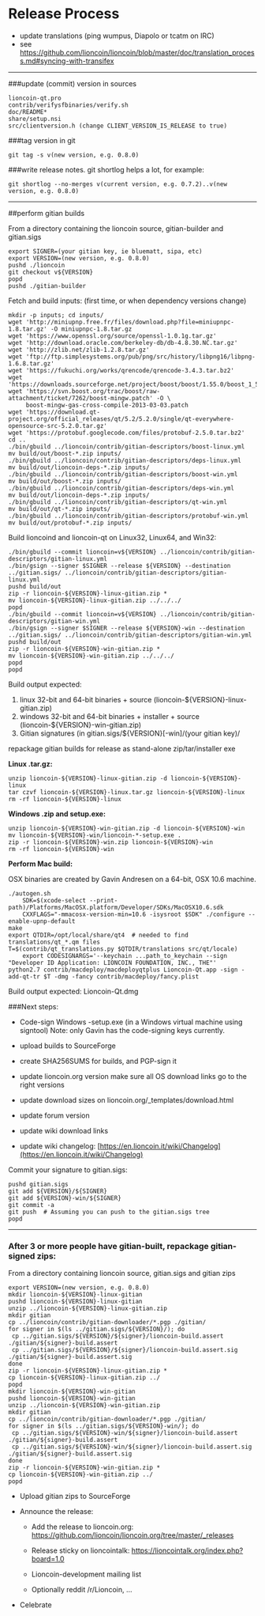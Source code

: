 Release Process
====================

* update translations (ping wumpus, Diapolo or tcatm on IRC)
* see https://github.com/lioncoin/lioncoin/blob/master/doc/translation_process.md#syncing-with-transifex

* * *

###update (commit) version in sources


	lioncoin-qt.pro
	contrib/verifysfbinaries/verify.sh
	doc/README*
	share/setup.nsi
	src/clientversion.h (change CLIENT_VERSION_IS_RELEASE to true)

###tag version in git

	git tag -s v(new version, e.g. 0.8.0)

###write release notes. git shortlog helps a lot, for example:

	git shortlog --no-merges v(current version, e.g. 0.7.2)..v(new version, e.g. 0.8.0)

* * *

##perform gitian builds

 From a directory containing the lioncoin source, gitian-builder and gitian.sigs
  
	export SIGNER=(your gitian key, ie bluematt, sipa, etc)
	export VERSION=(new version, e.g. 0.8.0)
	pushd ./lioncoin
	git checkout v${VERSION}
	popd
	pushd ./gitian-builder

 Fetch and build inputs: (first time, or when dependency versions change)

	mkdir -p inputs; cd inputs/
	wget 'http://miniupnp.free.fr/files/download.php?file=miniupnpc-1.8.tar.gz' -O miniupnpc-1.8.tar.gz
	wget 'https://www.openssl.org/source/openssl-1.0.1g.tar.gz'
	wget 'http://download.oracle.com/berkeley-db/db-4.8.30.NC.tar.gz'
	wget 'http://zlib.net/zlib-1.2.8.tar.gz'
	wget 'ftp://ftp.simplesystems.org/pub/png/src/history/libpng16/libpng-1.6.8.tar.gz'
	wget 'https://fukuchi.org/works/qrencode/qrencode-3.4.3.tar.bz2'
	wget 'https://downloads.sourceforge.net/project/boost/boost/1.55.0/boost_1_55_0.tar.bz2'
	wget 'https://svn.boost.org/trac/boost/raw-attachment/ticket/7262/boost-mingw.patch' -O \ 
	     boost-mingw-gas-cross-compile-2013-03-03.patch
	wget 'https://download.qt-project.org/official_releases/qt/5.2/5.2.0/single/qt-everywhere-opensource-src-5.2.0.tar.gz'
	wget 'https://protobuf.googlecode.com/files/protobuf-2.5.0.tar.bz2'
	cd ..
	./bin/gbuild ../lioncoin/contrib/gitian-descriptors/boost-linux.yml
	mv build/out/boost-*.zip inputs/
	./bin/gbuild ../lioncoin/contrib/gitian-descriptors/deps-linux.yml
	mv build/out/lioncoin-deps-*.zip inputs/
	./bin/gbuild ../lioncoin/contrib/gitian-descriptors/boost-win.yml
	mv build/out/boost-*.zip inputs/
	./bin/gbuild ../lioncoin/contrib/gitian-descriptors/deps-win.yml
	mv build/out/lioncoin-deps-*.zip inputs/
	./bin/gbuild ../lioncoin/contrib/gitian-descriptors/qt-win.yml
	mv build/out/qt-*.zip inputs/
	./bin/gbuild ../lioncoin/contrib/gitian-descriptors/protobuf-win.yml
	mv build/out/protobuf-*.zip inputs/

 Build lioncoind and lioncoin-qt on Linux32, Linux64, and Win32:
  
	./bin/gbuild --commit lioncoin=v${VERSION} ../lioncoin/contrib/gitian-descriptors/gitian-linux.yml
	./bin/gsign --signer $SIGNER --release ${VERSION} --destination ../gitian.sigs/ ../lioncoin/contrib/gitian-descriptors/gitian-linux.yml
	pushd build/out
	zip -r lioncoin-${VERSION}-linux-gitian.zip *
	mv lioncoin-${VERSION}-linux-gitian.zip ../../../
	popd
	./bin/gbuild --commit lioncoin=v${VERSION} ../lioncoin/contrib/gitian-descriptors/gitian-win.yml
	./bin/gsign --signer $SIGNER --release ${VERSION}-win --destination ../gitian.sigs/ ../lioncoin/contrib/gitian-descriptors/gitian-win.yml
	pushd build/out
	zip -r lioncoin-${VERSION}-win-gitian.zip *
	mv lioncoin-${VERSION}-win-gitian.zip ../../../
	popd
	popd

  Build output expected:

  1. linux 32-bit and 64-bit binaries + source (lioncoin-${VERSION}-linux-gitian.zip)
  2. windows 32-bit and 64-bit binaries + installer + source (lioncoin-${VERSION}-win-gitian.zip)
  3. Gitian signatures (in gitian.sigs/${VERSION}[-win]/(your gitian key)/

repackage gitian builds for release as stand-alone zip/tar/installer exe

**Linux .tar.gz:**

	unzip lioncoin-${VERSION}-linux-gitian.zip -d lioncoin-${VERSION}-linux
	tar czvf lioncoin-${VERSION}-linux.tar.gz lioncoin-${VERSION}-linux
	rm -rf lioncoin-${VERSION}-linux

**Windows .zip and setup.exe:**

	unzip lioncoin-${VERSION}-win-gitian.zip -d lioncoin-${VERSION}-win
	mv lioncoin-${VERSION}-win/lioncoin-*-setup.exe .
	zip -r lioncoin-${VERSION}-win.zip lioncoin-${VERSION}-win
	rm -rf lioncoin-${VERSION}-win

**Perform Mac build:**

  OSX binaries are created by Gavin Andresen on a 64-bit, OSX 10.6 machine.

	./autogen.sh
        SDK=$(xcode-select --print-path)/Platforms/MacOSX.platform/Developer/SDKs/MacOSX10.6.sdk
        CXXFLAGS="-mmacosx-version-min=10.6 -isysroot $SDK" ./configure --enable-upnp-default
	make
	export QTDIR=/opt/local/share/qt4  # needed to find translations/qt_*.qm files
	T=$(contrib/qt_translations.py $QTDIR/translations src/qt/locale)
        export CODESIGNARGS='--keychain ...path_to_keychain --sign "Developer ID Application: LIONCOIN FOUNDATION, INC., THE"'
	python2.7 contrib/macdeploy/macdeployqtplus Lioncoin-Qt.app -sign -add-qt-tr $T -dmg -fancy contrib/macdeploy/fancy.plist

 Build output expected: Lioncoin-Qt.dmg

###Next steps:

* Code-sign Windows -setup.exe (in a Windows virtual machine using signtool)
 Note: only Gavin has the code-signing keys currently.

* upload builds to SourceForge

* create SHA256SUMS for builds, and PGP-sign it

* update lioncoin.org version
  make sure all OS download links go to the right versions
  
* update download sizes on lioncoin.org/_templates/download.html

* update forum version

* update wiki download links

* update wiki changelog: [https://en.lioncoin.it/wiki/Changelog](https://en.lioncoin.it/wiki/Changelog)

Commit your signature to gitian.sigs:

	pushd gitian.sigs
	git add ${VERSION}/${SIGNER}
	git add ${VERSION}-win/${SIGNER}
	git commit -a
	git push  # Assuming you can push to the gitian.sigs tree
	popd

-------------------------------------------------------------------------

### After 3 or more people have gitian-built, repackage gitian-signed zips:

From a directory containing lioncoin source, gitian.sigs and gitian zips

	export VERSION=(new version, e.g. 0.8.0)
	mkdir lioncoin-${VERSION}-linux-gitian
	pushd lioncoin-${VERSION}-linux-gitian
	unzip ../lioncoin-${VERSION}-linux-gitian.zip
	mkdir gitian
	cp ../lioncoin/contrib/gitian-downloader/*.pgp ./gitian/
	for signer in $(ls ../gitian.sigs/${VERSION}/); do
	 cp ../gitian.sigs/${VERSION}/${signer}/lioncoin-build.assert ./gitian/${signer}-build.assert
	 cp ../gitian.sigs/${VERSION}/${signer}/lioncoin-build.assert.sig ./gitian/${signer}-build.assert.sig
	done
	zip -r lioncoin-${VERSION}-linux-gitian.zip *
	cp lioncoin-${VERSION}-linux-gitian.zip ../
	popd
	mkdir lioncoin-${VERSION}-win-gitian
	pushd lioncoin-${VERSION}-win-gitian
	unzip ../lioncoin-${VERSION}-win-gitian.zip
	mkdir gitian
	cp ../lioncoin/contrib/gitian-downloader/*.pgp ./gitian/
	for signer in $(ls ../gitian.sigs/${VERSION}-win/); do
	 cp ../gitian.sigs/${VERSION}-win/${signer}/lioncoin-build.assert ./gitian/${signer}-build.assert
	 cp ../gitian.sigs/${VERSION}-win/${signer}/lioncoin-build.assert.sig ./gitian/${signer}-build.assert.sig
	done
	zip -r lioncoin-${VERSION}-win-gitian.zip *
	cp lioncoin-${VERSION}-win-gitian.zip ../
	popd

- Upload gitian zips to SourceForge

- Announce the release:

  - Add the release to lioncoin.org: https://github.com/lioncoin/lioncoin.org/tree/master/_releases

  - Release sticky on lioncointalk: https://lioncointalk.org/index.php?board=1.0

  - Lioncoin-development mailing list

  - Optionally reddit /r/Lioncoin, ...

- Celebrate 
